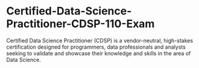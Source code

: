 # Certified-Data-Science-Practitioner-CDSP-110-Exam
Certified Data Science Practitioner (CDSP) is a vendor-neutral, high-stakes certification designed for programmers, data professionals and analysts seeking to validate and showcase their knowledge and skills in the area of Data Science.

